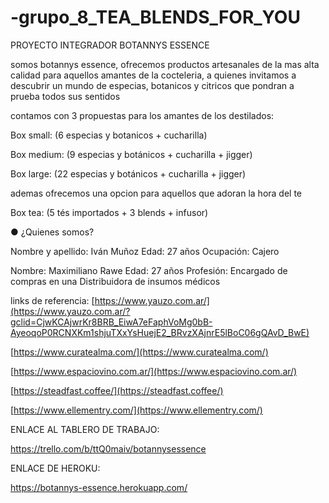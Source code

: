 # -grupo_8_TEA_BLENDS_FOR_YOU
PROYECTO INTEGRADOR
BOTANNYS ESSENCE

somos botannys essence, ofrecemos productos artesanales de la mas alta calidad para aquellos amantes de la cocteleria, a quienes invitamos a descubrir un mundo de especias, botanicos y citricos que pondran a prueba todos sus sentidos

contamos con 3 propuestas para los amantes de los destilados:

Box small:
(6 especias y botanicos + cucharilla)

Box medium: 
(9 especias y botánicos + cucharilla + jigger)

Box large:
(22 especias y botánicos + cucharilla + jigger)

ademas ofrecemos una opcion para aquellos que adoran la hora del te

Box tea: 
(5 tés importados + 3 blends + infusor)

● ¿Quienes somos?

Nombre y apellido: Iván Muñoz
Edad: 27 años 
Ocupación: Cajero


Nombre: Maximiliano Rawe
Edad: 27 años
Profesión: Encargado de compras en una Distribuidora de insumos médicos

links de referencia:
[https://www.yauzo.com.ar/](https://www.yauzo.com.ar/?gclid=CjwKCAjwrKr8BRB_EiwA7eFaphVoMg0bB-AyeoqoP0RCNXKm1shjuTXxYsHuejE2_BRvzXAjnrE5lBoC06gQAvD_BwE)

[https://www.curatealma.com/](https://www.curatealma.com/)

[https://www.espaciovino.com.ar/](https://www.espaciovino.com.ar/)

[https://steadfast.coffee/](https://steadfast.coffee/)

[https://www.ellementry.com/](https://www.ellementry.com/)

ENLACE AL TABLERO DE TRABAJO:

https://trello.com/b/ttQ0maiv/botannysessence

ENLACE DE HEROKU:

https://botannys-essence.herokuapp.com/ 


